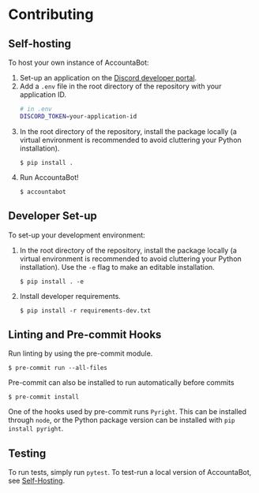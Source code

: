 # Contributing

## Self-hosting
To host your own instance of AccountaBot:
1. Set-up an application on the [Discord developer portal](https://discord.com/developers/applications/).
2. Add a `.env` file in the root directory of the repository with your application ID.
    ```bash
    # in .env
    DISCORD_TOKEN=your-application-id
    ```
3. In the root directory of the repository, install the package locally (a virtual environment is recommended to avoid cluttering your Python installation).
    ```console
    $ pip install .
    ```
4. Run AccountaBot!
    ```console
    $ accountabot
    ```

## Developer Set-up
To set-up your development environment:
1. In the root directory of the repository, install the package locally (a virtual environment is recommended to avoid cluttering your Python installation). Use the `-e` flag to make an editable installation.
    ```console
    $ pip install . -e
    ```
2. Install developer requirements.
    ```console
    $ pip install -r requirements-dev.txt
    ```

## Linting and Pre-commit Hooks
Run linting by using the pre-commit module.
```console
$ pre-commit run --all-files
```
Pre-commit can also be installed to run automatically before commits
```console
$ pre-commit install
```
One of the hooks used by pre-commit runs `Pyright`. This can be installed through `node`, or the Python package version can be installed with `pip install pyright`.

## Testing
To run tests, simply run `pytest`.
To test-run a local version of AccountaBot, see [Self-Hosting](#self-hosting).
